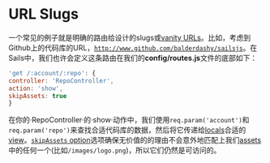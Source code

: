 # URL Slugs
一个常见的例子就是明确的路由给设计的slugs或[vanity URLs](http://en.wikipedia.org/wiki/Clean_URL#Slug)。比如，考虑到Github上的代码库的URL，[`http://www.github.com/balderdashy/sailsjs`](http://www.github.com/balderdashy/sailsjs)。在Sails中，我们也许会定义这条路由在我们的**config/routes.js**文件的底部如下：

```javascript
'get /:account/:repo': {
controller: 'RepoController',
action: 'show',
skipAssets: true
}
```

在你的·RepoController·的·show·动作中，我们使用`req.param('account')`和`req.param('repo')`来查找合适代码库的数据，然后将它传递给[locals](http://sailsjs.org/documentation/concepts/Views/Locals.html)合适的[view](http://sailsjs.org/documentation/concepts/Views)。[`skipAssets` option](http://sailsjs.org/documentation/concepts/Routes/RouteTargetSyntax.html?q=route-target-options)选项确保无价值的的理由不会意外地匹配上我们[assets](http://sailsjs.org/documentation/concepts/Assets)中的任何一个(比如`/images/logo.png`)，所以它们仍然是可访问的。




<docmeta name="displayName" value="URL Slugs">
